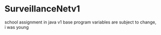 # SurveillanceNetv1
school assignment in java v1 base program
variables are subject to change, i was young
